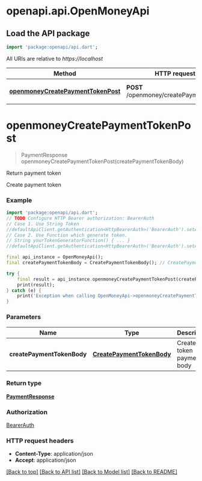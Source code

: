 # openapi.api.OpenMoneyApi

## Load the API package
```dart
import 'package:openapi/api.dart';
```

All URIs are relative to *https://localhost*

Method | HTTP request | Description
------------- | ------------- | -------------
[**openmoneyCreatePaymentTokenPost**](OpenMoneyApi.md#openmoneycreatepaymenttokenpost) | **POST** /openmoney/createPaymentToken | Return payment token


# **openmoneyCreatePaymentTokenPost**
> PaymentResponse openmoneyCreatePaymentTokenPost(createPaymentTokenBody)

Return payment token

Create payment token

### Example
```dart
import 'package:openapi/api.dart';
// TODO Configure HTTP Bearer authorization: BearerAuth
// Case 1. Use String Token
//defaultApiClient.getAuthentication<HttpBearerAuth>('BearerAuth').setAccessToken('YOUR_ACCESS_TOKEN');
// Case 2. Use Function which generate token.
// String yourTokenGeneratorFunction() { ... }
//defaultApiClient.getAuthentication<HttpBearerAuth>('BearerAuth').setAccessToken(yourTokenGeneratorFunction);

final api_instance = OpenMoneyApi();
final createPaymentTokenBody = CreatePaymentTokenBody(); // CreatePaymentTokenBody | Create token payment body

try {
    final result = api_instance.openmoneyCreatePaymentTokenPost(createPaymentTokenBody);
    print(result);
} catch (e) {
    print('Exception when calling OpenMoneyApi->openmoneyCreatePaymentTokenPost: $e\n');
}
```

### Parameters

Name | Type | Description  | Notes
------------- | ------------- | ------------- | -------------
 **createPaymentTokenBody** | [**CreatePaymentTokenBody**](CreatePaymentTokenBody.md)| Create token payment body | 

### Return type

[**PaymentResponse**](PaymentResponse.md)

### Authorization

[BearerAuth](../README.md#BearerAuth)

### HTTP request headers

 - **Content-Type**: application/json
 - **Accept**: application/json

[[Back to top]](#) [[Back to API list]](../README.md#documentation-for-api-endpoints) [[Back to Model list]](../README.md#documentation-for-models) [[Back to README]](../README.md)

